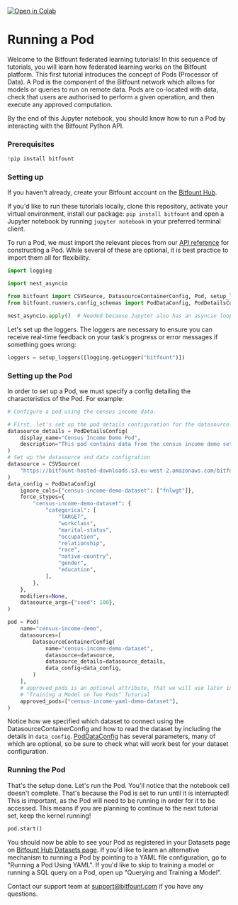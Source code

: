 <!--

---
hide_title: true
jupyter:
  jupytext:
    hide_notebook_metadata: true
    root_level_metadata_as_raw_cell: false
    text_representation:
      extension: .md
      format_name: markdown
      format_version: '1.3'
      jupytext_version: 1.16.2
  kernelspec:
    display_name: Python 3 (ipykernel)
    language: python
    name: python3
sidebar_label: Running a Pod
sidebar_position: 1
slug: /connecting-data-and-creating-pods/running-a-pod
---

-->

[![Open in Colab](https://colab.research.google.com/assets/colab-badge.svg)](https://colab.research.google.com/github/bitfount/tutorials/blob/main/Connecting%20Data%20%26%20Creating%20Pods/running_a_pod.ipynb)

# Running a Pod

Welcome to the Bitfount federated learning tutorials! In this sequence of tutorials, you will learn how federated learning works on the Bitfount platform.
This first tutorial introduces the concept of Pods (Processor of Data). A Pod is the component of the Bitfount network which allows for models or queries to run on remote data. Pods are co-located with data, check that users are authorised to perform a given operation, and then execute any approved computation.

By the end of this Jupyter notebook, you should know how to run a Pod by interacting with the Bitfount Python API.

### Prerequisites

```python
!pip install bitfount
```

### Setting up

If you haven't already, create your Bitfount account on the [Bitfount Hub](https://hub.bitfount.com).

If you'd like to run these tutorials locally, clone this repository, activate your virtual environment, install our package: `pip install bitfount` and open a Jupyter notebook by running `jupyter notebook` in your preferred terminal client.

To run a Pod, we must import the relevant pieces from our [API reference](https://docs.bitfount.com/api/bitfount/federated/pod) for constructing a Pod. While several of these are optional, it is best practice to import them all for flexibility.

```python
import logging

import nest_asyncio

from bitfount import CSVSource, DatasourceContainerConfig, Pod, setup_loggers
from bitfount.runners.config_schemas import PodDataConfig, PodDetailsConfig

nest_asyncio.apply()  # Needed because Jupyter also has an asyncio loop
```

Let's set up the loggers. The loggers are necessary to ensure you can receive real-time feedback on your task's progress or error messages if something goes wrong:

```python tags=["logger_setup"]
loggers = setup_loggers([logging.getLogger("bitfount")])
```

### Setting up the Pod

In order to set up a Pod, we must specify a config detailing the characteristics of the Pod. For example:

```python
# Configure a pod using the census income data.

# First, let's set up the pod details configuration for the datasource.
datasource_details = PodDetailsConfig(
    display_name="Census Income Demo Pod",
    description="This pod contains data from the census income demo set",
)
# Set up the datasource and data configration
datasource = CSVSource(
    "https://bitfount-hosted-downloads.s3.eu-west-2.amazonaws.com/bitfount-tutorials/census_income.csv"
)
data_config = PodDataConfig(
    ignore_cols={"census-income-demo-dataset": ["fnlwgt"]},
    force_stypes={
        "census-income-demo-dataset": {
            "categorical": [
                "TARGET",
                "workclass",
                "marital-status",
                "occupation",
                "relationship",
                "race",
                "native-country",
                "gender",
                "education",
            ],
        },
    },
    modifiers=None,
    datasource_args={"seed": 100},
)

pod = Pod(
    name="census-income-demo",
    datasources=[
        DatasourceContainerConfig(
            name="census-income-demo-dataset",
            datasource=datasource,
            datasource_details=datasource_details,
            data_config=data_config,
        )
    ],
    # approved_pods is an optional attribute, that we will use later in the
    # "Training a Model on Two Pods" Tutorial
    approved_pods=["census-income-yaml-demo-dataset"],
)
```

Notice how we specified which dataset to connect using the DatasourceContainerConfig and how to read the dataset by including the details in `data_config`. [PodDataConfig](https://docs.bitfount.com/api/bitfount/runners/config_schemas#poddataconfig) has several parameters, many of which are optional, so be sure to check what will work best for your dataset configuration.

### Running the Pod

That's the setup done. Let's run the Pod. You'll notice that the notebook cell doesn't complete. That's because the Pod is set to run until it is interrupted! This is important, as the Pod will need to be running in order for it to be accessed. This means if you are planning to continue to the next tutorial set, keep the kernel running!

```python
pod.start()
```

You should now be able to see your Pod as registered in your Datasets page on [Bitfount Hub Datasets page](https://am.hub.bitfount.com/datasets). If you'd like to learn an alternative mechanism to running a Pod by pointing to a YAML file configuration, go to "Running a Pod Using YAML". If you'd like to skip to training a model or running a SQL query on a Pod, open up "Querying and Training a Model".

Contact our support team at [support@bitfount.com](mailto:support@bitfount.com) if you have any questions.
